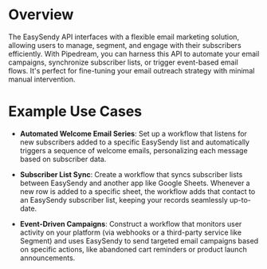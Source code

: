 # Overview

The EasySendy API interfaces with a flexible email marketing solution, allowing users to manage, segment, and engage with their subscribers efficiently. With Pipedream, you can harness this API to automate your email campaigns, synchronize subscriber lists, or trigger event-based email flows. It's perfect for fine-tuning your email outreach strategy with minimal manual intervention.

# Example Use Cases

- **Automated Welcome Email Series**: Set up a workflow that listens for new subscribers added to a specific EasySendy list and automatically triggers a sequence of welcome emails, personalizing each message based on subscriber data.

- **Subscriber List Sync**: Create a workflow that syncs subscriber lists between EasySendy and another app like Google Sheets. Whenever a new row is added to a specific sheet, the workflow adds that contact to an EasySendy subscriber list, keeping your records seamlessly up-to-date.

- **Event-Driven Campaigns**: Construct a workflow that monitors user activity on your platform (via webhooks or a third-party service like Segment) and uses EasySendy to send targeted email campaigns based on specific actions, like abandoned cart reminders or product launch announcements.
